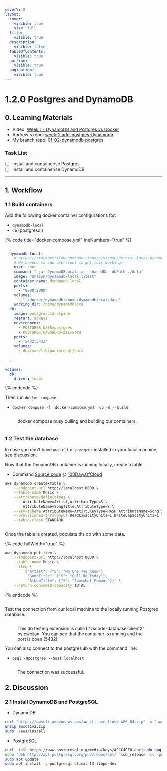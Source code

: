 ```yaml
---
coverY: 0
layout:
  cover:
    visible: true
    size: full
  title:
    visible: true
  description:
    visible: false
  tableOfContents:
    visible: true
  outline:
    visible: true
  pagination:
    visible: true
---
```


# 1.2.0 Postgres and DynamoDB

## **0. Learning Materials**

* Video: [Week 1 - DynamoDB and Postgres vs Docker](https://youtu.be/CbQNMaa6zTg?list=PLBfufR7vyJJ7k25byhRXJldB5AiwgNnWv)
* Andrew's repo: [week-1-add-postgres-dynamodb](https://github.com/omenking/aws-bootcamp-cruddur-2023/tree/week-1-add-postgres-dynamodb)
* My branch repo: [01-02-dynamodb-postgres](https://github.com/mariachiinajar/aws-bootcamp-cruddur-2023-again/tree/01-02-dynamodb-postgres)

### Task List

* [ ] Install and containerise Postgres
* [ ] Install and containerise DynamoDB

***

## 1. Workflow

### 1.1 Build containers

Add the following docker container configurations for:

* `dynamodb-local`
* `db` (postgresql)

{% code title="docker-compose.yml" lineNumbers="true" %}
```yaml
  ...
  dynamodb-local:
    # https://stackoverflow.com/questions/67533058/persist-local-dynamodb-data-in-volumes-lack-permission-unable-to-open-databa
    # We needed to add user:root to get this working.
    user: root
    command: "-jar DynamoDBLocal.jar -sharedDb -dbPath ./data"
    image: "amazon/dynamodb-local:latest"
    container_name: dynamodb-local
    ports:
      - "8000:8000"
    volumes:
      - "./docker/dynamodb:/home/dynamodblocal/data"
    working_dir: /home/dynamodblocal
  db:
    image: postgres:13-alpine
    restart: always
    environment:
      - POSTGRES_USER=postgres
      - POSTGRES_PASSWORD=password
    ports:
      - '5432:5432'
    volumes:
      - db:/var/lib/postgresql/data
  
  ...
  
volumes:
  db:
    driver: local
```
{% endcode %}

Then run `docker-compose`.

* `docker compose -f 'docker-compose.yml' up -d --build`

<div data-full-width="true">

<figure><img src="../.gitbook/assets/image (16).png" alt=""><figcaption><p>docker compose busy pulling and building our containers. </p></figcaption></figure>

</div>

<figure><img src="../.gitbook/assets/image (17).png" alt=""><figcaption></figcaption></figure>

### 1.2 Test the database

In case you don't have `aws-cli` or `postgres` installed in your local machine, see [discussion](1.2.0-postgres-and-dynamodb.md#2.1-install-dynamodb-and-postgresql).

Now that the DynamoDB container is running locally, create a table.&#x20;

* Command [Source code](https://github.com/100DaysOfCloud/challenge-dynamodb-local) @ [100DaysOfCloud](https://github.com/100DaysOfCloud)

```bash
aws dynamodb create-table \
    --endpoint-url http://localhost:8000 \
    --table-name Music \
    --attribute-definitions \
        AttributeName=Artist,AttributeType=S \
        AttributeName=SongTitle,AttributeType=S \
    --key-schema AttributeName=Artist,KeyType=HASH AttributeName=SongTitle,KeyType=RANGE \
    --provisioned-throughput ReadCapacityUnits=1,WriteCapacityUnits=1 \
    --table-class STANDARD
```

<figure><img src="../.gitbook/assets/image (18).png" alt=""><figcaption></figcaption></figure>

Once the table is created, populate the db with some data.&#x20;

{% code fullWidth="true" %}
```bash
aws dynamodb put-item \
    --endpoint-url http://localhost:8000 \
    --table-name Music \
    --item \
        '{"Artist": {"S": "No One You Know"}, 
          "SongTitle": {"S": "Call Me Today"}, 
          "AlbumTitle": {"S": "Somewhat Famous"}}' \
    --return-consumed-capacity TOTAL  
```
{% endcode %}

<figure><img src="../.gitbook/assets/image (19).png" alt=""><figcaption></figcaption></figure>

Test the connection from our local machine to the locally running Postgres database.

<div data-full-width="true">

<figure><img src="../.gitbook/assets/image (20).png" alt=""><figcaption><p>This db testing extension is called "vscode-database-client2" by cweijan. You can see that the container is running and the port is open (5432)</p></figcaption></figure>

</div>

You can also connect to the postgres db with the command line:

* `psql -Upostgres --host localhost`

<div data-full-width="true">

<figure><img src="../.gitbook/assets/image (21).png" alt=""><figcaption><p>The connection was successful.</p></figcaption></figure>

</div>

## 2. Discussion

### 2.1 Install DynamoDB and PostgreSQL

* DynamoDB

```bash
curl "https://awscli.amazonaws.com/awscli-exe-linux-x86_64.zip" -o "awscliv2.zip"
unzip awscliv2.zip
sudo ./aws/install
```

* PostgreSQL

```bash
curl -fsSL https://www.postgresql.org/media/keys/ACCC4CF8.asc|sudo gpg --dearmor -o /etc/apt/trusted.gpg.d/postgresql.gpg
echo "deb http://apt.postgresql.org/pub/repos/apt/ `lsb_release -cs`-pgdg main" |sudo tee  /etc/apt/sources.list.d/pgdg.list
sudo apt update
sudo apt install -y postgresql-client-13 libpq-dev
```
